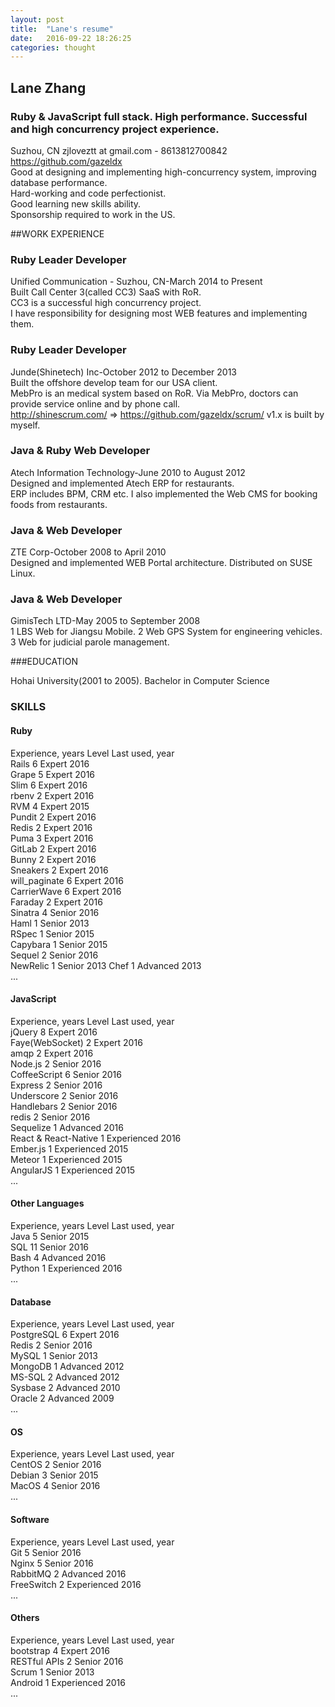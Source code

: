 ```yaml
---
layout: post
title:  "Lane's resume"
date:   2016-09-22 18:26:25
categories: thought
---
```


## Lane Zhang
### Ruby & JavaScript full stack. High performance. Successful and high concurrency project experience.
Suzhou, CN
zjloveztt at gmail.com - 8613812700842  
https://github.com/gazeldx  
Good at designing and implementing high-concurrency system, improving database performance.  
Hard-working and code perfectionist.  
Good learning new skills ability.  
Sponsorship required to work in the US.

##WORK EXPERIENCE
### Ruby Leader Developer
Unified Communication - Suzhou, CN-March 2014 to Present  
Built Call Center 3(called CC3) SaaS with RoR.  
CC3 is a successful high concurrency project.  
I have responsibility for designing most WEB features and implementing them.  
### Ruby Leader Developer
Junde(Shinetech) Inc-October 2012 to December 2013  
Built the offshore develop team for our USA client.   
MebPro is an medical system based on RoR. Via MebPro, doctors can provide service online and by phone call.   
http://shinescrum.com/ => https://github.com/gazeldx/scrum/ v1.x is built by myself.
### Java & Ruby Web Developer
Atech Information Technology-June 2010 to August 2012  
Designed and implemented Atech ERP for restaurants.   
ERP includes BPM, CRM etc. I also implemented the Web CMS for booking foods from restaurants.
### Java & Web Developer
ZTE Corp-October 2008 to April 2010  
Designed and implemented WEB Portal architecture. Distributed on SUSE Linux.  
### Java & Web Developer
GimisTech LTD-May 2005 to September 2008  
1 LBS Web for Jiangsu Mobile. 2 Web GPS System for engineering vehicles. 3 Web for judicial parole management.  

###EDUCATION

Hohai University(2001 to 2005). Bachelor in Computer Science  

### SKILLS

#### Ruby  
Experience, years Level Last used, year  
Rails 6 Expert 2016  
Grape 5 Expert 2016  
Slim 6 Expert 2016  
rbenv 2 Expert 2016   
RVM 4 Expert 2015  
Pundit 2 Expert 2016  
Redis 2 Expert 2016  
Puma 3 Expert 2016  
GitLab 2 Expert 2016  
Bunny 2 Expert 2016  
Sneakers 2 Expert 2016  
will_paginate 6 Expert 2016  
CarrierWave 6 Expert 2016  
Faraday 2 Expert 2016  
Sinatra 4 Senior 2016  
Haml 1 Senior 2013  
RSpec 1 Senior 2015  
Capybara 1 Senior 2015  
Sequel 2 Senior 2016  
NewRelic 1 Senior 2013 
Chef 1 Advanced 2013  
...  
 
#### JavaScript  
Experience, years Level Last used, year  
jQuery 8 Expert 2016  
Faye(WebSocket) 2 Expert 2016  
amqp 2 Expert 2016  
Node.js 2 Senior 2016  
CoffeeScript 6 Senior 2016  
Express 2 Senior 2016  
Underscore 2 Senior 2016  
Handlebars 2 Senior 2016  
redis 2 Senior 2016  
Sequelize 1 Advanced 2016  
React & React-Native 1 Experienced 2016  
Ember.js 1 Experienced 2015  
Meteor 1 Experienced 2015  
AngularJS 1 Experienced 2015  
...  
 
#### Other Languages  
Experience, years Level Last used, year  
Java 5 Senior 2015  
SQL 11 Senior 2016  
Bash 4 Advanced 2016  
Python 1 Experienced 2016  
...  
 
#### Database  
Experience, years Level Last used, year  
PostgreSQL 6 Expert 2016  
Redis 2 Senior 2016  
MySQL 1 Senior 2013  
MongoDB 1 Advanced 2012  
MS-SQL 2 Advanced 2012  
Sysbase 2 Advanced 2010  
Oracle 2 Advanced 2009  
...  
 
#### OS  
Experience, years Level Last used, year  
CentOS 2 Senior 2016  
Debian 3 Senior 2015  
MacOS 4 Senior 2016  
...  
 
#### Software  
Experience, years Level Last used, year  
Git 5 Senior 2016  
Nginx 5 Senior 2016  
RabbitMQ 2 Advanced 2016  
FreeSwitch 2 Experienced 2016  
...  
 
#### Others  
Experience, years Level Last used, year  
bootstrap 4 Expert 2016  
RESTful APIs 2 Senior 2016  
Scrum 1 Senior 2013  
Android 1 Experienced 2016  
...
